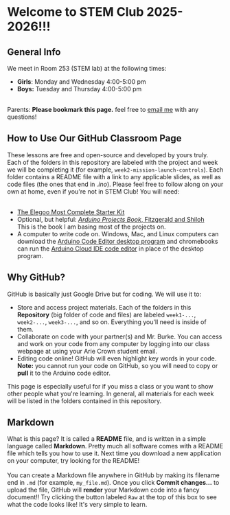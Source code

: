 # Welcome to STEM Club 2025-2026!!!

## General Info
We meet in Room 253 (STEM lab) at the following times:<ul>
<li><b>Girls</b>: Monday and Wednesday 4:00-5:00 pm</li>
<li><b>Boys:</b> Tuesday and Thursday 4:00-5:00 pm</li>
</ul>
<br>
Parents: <b>Please bookmark this page.</b> feel free to <a href="mailto:aburke@ariecrown.org">email me</a>
 with any questions!



## How to Use Our GitHub Classroom Page
These lessons are free and open-source and developed by yours truly. Each of the folders in this repository are labeled with the project and week we will be completing it (for example, <code>week2-mission-launch-controls</code>). Each folder contains a README file with a link to any applicable slides, as well as code files (the ones that end in <i>.ino</i>). Please feel free to follow along on your own at home, even if you're not in STEM Club! You will need:
<br><br>
<ul><li><a href="amazon.com/EL-KIT-001-Project-Complete-Starter-Tutorial/dp/B01CZTLHGE/ref=sr_1_1?crid=1NEUO52FCWUA7&dib=eyJ2IjoiMSJ9.mZ64xWPEYV5jxuInUAX0ri5lHi0YqZR9lOaIhkzAoPe22bKnUkk4jeEMuV5eQm6FB61YzAgDSI6qGOl2t12qECr9FxRQ1j7YOd4IPlaQ7ywN5WFsCApblq3A3Di_gVx2cdROKxZroM3dDkqnMW-zM72cXibCzBrzFagwm6uzmtpwppZN5et4DZpYzcIpaywXvm_cw6aSmnetefflorAKcpik1wcDnsEqbVkIzznuatI.-p_Ebw_zReDy4k82WbfhnHCnSdbjswQhpr1v_pY7Klo&dib_tag=se&keywords=elegoo+most+complete&qid=1760752078&sprefix=elegoo+most+comple%2Caps%2C316&sr=8-1">The Elegoo Most Complete Starter Kit</a></li>
<li>Optional, but helpful: <a href="https://www.amazon.com/Arduino-Projects-Book-Scott-Fitzgerald/dp/B07G4PV9WS/ref=sr_1_9?crid=X3IB5C110QP3&dib=eyJ2IjoiMSJ9.vP-6b4F10NcFB2nF4m2WXTYJyGA_Cimv7UKzYXZ6ohpFk_cXEgua3FRsIrTp8kwWbPedqjLr6IlX6kYLCesrmxMKeNccLp7c3f4A47EAlhk0mBJIozxg81KUDpuQNMMDw1nIOSCtLkOB4tQsWzSFxuRmonGqZTJL9p-9iU1OvHwPEH06eGsbKW1TLSGqEHu3hh8BpD2mYwQgh764ASWPL_sp9CnKk6mUQvrIZIJyEN6CCQbKCOm6lmrwoYBtEGhQ9-bnuE7VHPkgoO7eH8m5j0wWz5yfuMIuGx9CgrEoA50.JVozUM2S2E_1OnS_F0FKViMCqbVq8VsSy4o7nLzxrNE&dib_tag=se&keywords=arduino+projects+book&qid=1760752392&sprefix=arduino+projects+boo%2Caps%2C264&sr=8-9"><i>Arduino Projects Book</i>, Fitzgerald and Shiloh</li></a> This is the book I am basing most of the projects on.</li>
<li>A computer to write code on. Windows, Mac, and Linux computers can download the <a href="https://www.arduino.cc/en/software/">Arduino Code Editor desktop program</a> and chromebooks can run the <a href="https://app.arduino.cc/sketches?custom_banner=cloud_banner">Arduino Cloud IDE code editor</a> in place of the desktop program.</li>
</ul>


## Why GitHub?
GitHub is basically just Google Drive but for coding. We will use it to: <ul>
<li>Store and access project materials. Each of the folders in this <b>Repository</b> (big folder of code and files) are labeled <code>week1-...</code>, <code>week2-...</code>, <code>week3-...</code>, and so on. Everything you'll need is inside of them.</li>
<li>Collaborate on code with your partner(s) and Mr. Burke. You can access and work on your code from any computer by logging into our class webpage at <https://classroom.github.com/classrooms/238337690-ac-stem-club-classroom> using your Arie Crown student email.</li>
<li>Editing code online! GitHub will even highlight key words in your code. <b>Note:</b> you cannot run your code on GitHub, so you will need to copy or <b>pull</b> it to the Arduino code editor.</li>
</ul>
This page is especially useful for if you miss a class or you want to show other people what you're learning. In general, all materials for each week will be listed in the folders contained in this repository.

  
## Markdown
What is this page? It is called a <b>README</b> file, and is written in a simple language called <b>Markdown</b>. Pretty much all software comes with a README file which tells you how to use it. Next time you download a new application on your computer, try looking for the README!
<br><br>
You can create a Markdown file anywhere in GitHub by making its filename end in <code>.md</code> (for example, <code>my_file.md</code>). Once you click <b>Commit changes...</b> to upload the file, GitHub will <b>render</b> your Markdown code into a fancy document!! Try clicking the button labeled <code>Raw</code> at the top of this box to see what the code looks like! It's very simple to learn.
